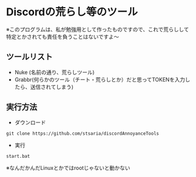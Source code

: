 # Discordの荒らし等のツール
※このプログラムは、私が勉強用として作ったものですので、これで荒らしして特定とかされても責任を負うことはないですよ〜
## ツールリスト
- Nuke (名前の通り、荒らしツール)
- Grabbr(何らかのツール（チート・荒らしとか）だと思ってTOKENを入力したら、送信されてしまう)
## 実行方法
- ダウンロード
```
git clone https://github.com/stsaria/discordAnnoyanceTools
```
- 実行
```
start.bat
```
※なんだかんだLinuxとかではrootじゃないと動かない